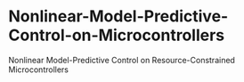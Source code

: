# Nonlinear-Model-Predictive-Control-on-Microcontrollers
Nonlinear Model-Predictive Control on Resource-Constrained Microcontrollers
